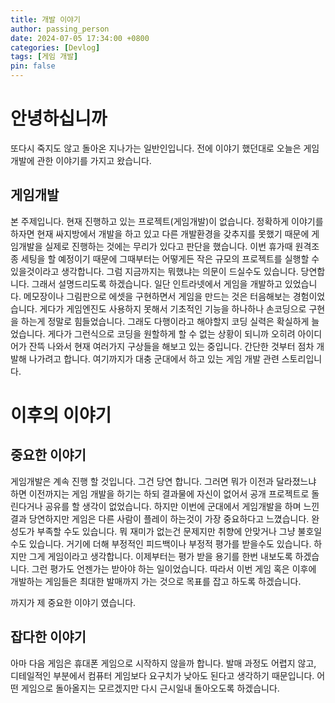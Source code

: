 ```yaml
---
title: 개발 이야기
author: passing_person
date: 2024-07-05 17:34:00 +0800
categories: [Devlog]
tags: [게임 개발]
pin: false
---
```


# 안녕하십니까
또다시 죽지도 않고 돌아온 지나가는 일반인입니다. 
전에 이야기 했던대로 오늘은 게임개발에 관한 이야기를 가지고 왔습니다. 
## 게임개발
본 주제입니다. 현재 진행하고 있는 프로젝트(게임개발)이 없습니다. 정확하게 이야기를 하자면 현재 싸지방에서 개발을 하고 있고 다른 개발환경을 갖추지를 못했기 때문에 게임개발을 실제로 진행하는 것에는 무리가 있다고 판단을 했습니다. 
이번 휴가때 원격조종 세팅을 할 예정이기 때문에 그때부터는 어떻게든 작은 규모의 프로젝트를 실행할 수 있을것이라고 생각합니다.
그럼 지금까지는 뭐했냐는 의문이 드실수도 있습니다. 당연합니다. 그래서 설명드리도록 하겠습니다. 
일단 인트라넷에서 게임을 개발하고 있었습니다. 메모장이나 그림판으로 에셋을 구현하면서 게임을 만드는 것은 터음해보는 경험이었습니다. 게다가 게임엔진도 사용하지 못해서 기초적인 기능을 하나하나 손코딩으로 구현을 하는게 정말로 힘들었습니다. 
그래도 다행이라고 해야할지 코딩 실력은 확실하게 늘었습니다. 게다가 그런식으로 코딩을 원할하게 할 수 없는 상황이 되니까 오히려 아이디어가 잔뜩 나와서 현재 여러가지 구상들을 해보고 있는 중입니다. 간단한 것부터 점차 개발해 나가려고 합니다. 
여기까지가 대충 군대에서 하고 있는 게임 개발 관련 스토리입니다. 

# 이후의 이야기
## 중요한 이야기
게임개발은 계속 진행 할 것입니다. 그건 당연 합니다. 그러면 뭐가 이전과 달라졌느냐 하면 이전까지는 게임 개발을 하기는 하되 결과물에 자신이 없어서 공개 프로젝트로 돌린다거나 공유를 할 생각이 없었습니다. 
하지만 이번에 군대에서 게임개발을 하며 느낀 결과 당연하지만 게임은 다른 사람이 플레이 하는것이 가장 중요하다고 느꼈습니다. 완성도가 부족할 수도 있습니다. 뭐 재미가 없는건 문제지만 취향에 안맞거나 그냥 불호일 수도 있습니다. 
거기에 더해 부정적인 피드백이나 부정적 평가를 받을수도 있습니다. 하지만 그게 게임이라고 생각합니다. 이제부터는 평가 받을 용기를 한번 내보도록 하겠습니다. 그런 평가도 언젠가는 받아야 하는 일이었습니다. 
따라서 이번 게임 혹은 이후에 개발하는 게임들은 최대한 발매까지 가는 것으로 목표를 잡고 하도록 하겠습니다. 

까지가 제 중요한 이야기 였습니다. 
## 잡다한 이야기
아마 다음 게임은 휴대폰 게임으로 시작하지 않을까 합니다. 발매 과정도 어렵지 않고, 디테일적인 부분에서 컴퓨터 게임보다 요구치가 낮아도 된다고 생각하기 때문입니다. 어떤 게임으로 돌아올지는 모르겠지만 다시 근시일내 돌아오도록 하겠습니다. 
